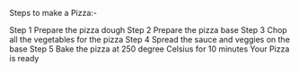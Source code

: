 Steps to make a Pizza:-

Step 1 Prepare the pizza dough
Step 2 Prepare the pizza base
Step 3 Chop all the vegetables for the pizza
Step 4 Spread the sauce and veggies on the base
Step 5 Bake the pizza at 250 degree Celsius for 10 minutes
Your Pizza is ready